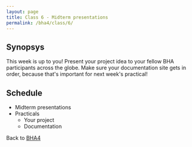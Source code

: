 ```yaml
---
layout: page
title: Class 6 - Midterm presentations
permalink: /bha4/class/6/
---
```


## Synopsys

This week is up to you! Present your project idea to your fellow BHA participants across the globe. Make sure your documentation site gets in order, because that's important for next week's practical!

## Schedule

* Midterm presentations
* Practicals
  * Your project
  * Documentation

Back to [BHA4](/bha4/)